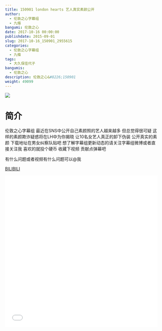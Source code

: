 ```yaml
---
title: 150901 london hearts 艺人真实素颜公开
author: 
  - 伦敦之心字幕组
  - 九條
bangumi: 伦敦之心
date: 2017-10-16 00:00:00
publishdate: 2015-09-01
slug: 2017-10-16_150901_2955615
categories: 
  - 伦敦之心字幕组
  - 九條
tags: 
  - 大久保佳代子
bangumis: 
  - 伦敦之心
description: 伦敦之心&#8226;150901
weight: 49099
---
```


![](https://i.imgur.com/wyn4rDh.jpg)

# 简介  
伦敦之心字幕组 最近在SNS中公开自己素颜照的艺人越来越多 但总觉得很可疑 这样的素颜欺诈疑惑将在LH中为你揭晓 让10名女艺人真正的卸下伪装 公开真实的素颜 下载地址在男女纠察队贴吧 想了解字幕组更新动态的请关注字幕组微博或者直接关注我 喜欢的就投个硬币 收藏下视频 贡献点弹幕吧


有什么问题或者视频有什么问题可以@我

  [BILIBILI](https://www.bilibili.com/video/av2955615/)


  <iframe src="//www.bilibili.com/html/html5player.html?cid=4627723&aid=2955615" width="100%" height="500" frameborder="0" allowfullscreen="allowfullscreen"></iframe>
